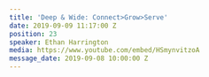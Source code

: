 ```yaml
---
title: 'Deep & Wide: Connect>Grow>Serve'
date: 2019-09-09 11:17:00 Z
position: 23
speaker: Ethan Harrington
media: https://www.youtube.com/embed/HSmynvitzoA
message_date: 2019-09-08 10:00:00 Z
---
```


